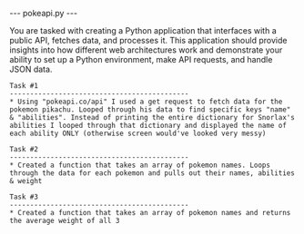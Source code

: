 --- pokeapi.py ---

You are tasked with creating a Python application that interfaces with a public API, fetches data, and processes it. This application should provide insights into how different web architectures work and demonstrate your ability to set up a Python environment, make API requests, and handle JSON data.

    Task #1
    --------------------------------------------
    * Using "pokeapi.co/api" I used a get request to fetch data for the pokemon pikachu. Looped through his data to find specific keys "name" & "abilities". Instead of printing the entire dictionary for Snorlax's abilities I looped through that dictionary and displayed the name of each ability ONLY (otherwise screen would've looked very messy)

    Task #2
    --------------------------------------------
    * Created a function that takes an array of pokemon names. Loops through the data for each pokemon and pulls out their names, abilities & weight
  
    Task #3
    --------------------------------------------
    * Created a function that takes an array of pokemon names and returns the average weight of all 3